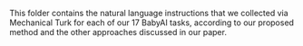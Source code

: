 This folder contains the natural language instructions that we collected via Mechanical Turk for each of our 17 BabyAI tasks, according to our proposed method and the other approaches discussed in our paper.
